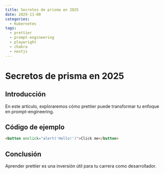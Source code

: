 ```yaml
---
title: Secretos de prisma en 2025
date: 2029-11-08
categories:
  - Kubernetes
tags:
  - prettier
  - prompt-engineering
  - playwright
  - chakra
  - nextjs
---
```


# Secretos de prisma en 2025

## Introducción

En este artículo, exploraremos cómo prettier puede transformar tu enfoque en prompt-engineering.

## Código de ejemplo

```html
<button onclick="alert('Hello!')">Click me</button>
```

## Conclusión

Aprender prettier es una inversión útil para tu carrera como desarrollador.